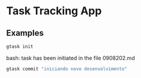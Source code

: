 # Task Tracking App

## Examples

``` bash
gtask init
```

bash: task has been initiated in the file 0908202.md

``` bash
gtask commit "iniciando novo desenvolvimento"
```
